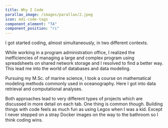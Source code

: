 ```yaml
---
title: Why I Code
parallax_image: /images/parallax/2.jpeg
icon: mdi-code-tags
component_element: "TA"
component_position: "ri"
---
```


I got started coding, almost simultaneously, in two different contexts.

While working in a program administration office, I realized the inefficiencies of managing a large and complex program using spreadsheets on shared network storage and I resolved to find a better way. This lead me into the world of databases and data modeling.

Pursuing my M.Sc. of marine science, I took a course on mathematical modeling methods commonly used in oceanography. Here I got into data retrieval and computational analyses.

Both approaches lead to very different types of projects which are discussed in more detail on each tab. One thing is common though. Building things with code feels as much fun as using Legos when I was a kid. Except I never stepped on a stray Docker images on the way to the bathroom so I think coding wins.
